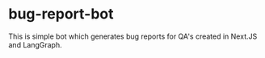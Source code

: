 # bug-report-bot
This is simple bot which generates bug reports for QA's created in Next.JS and LangGraph.
